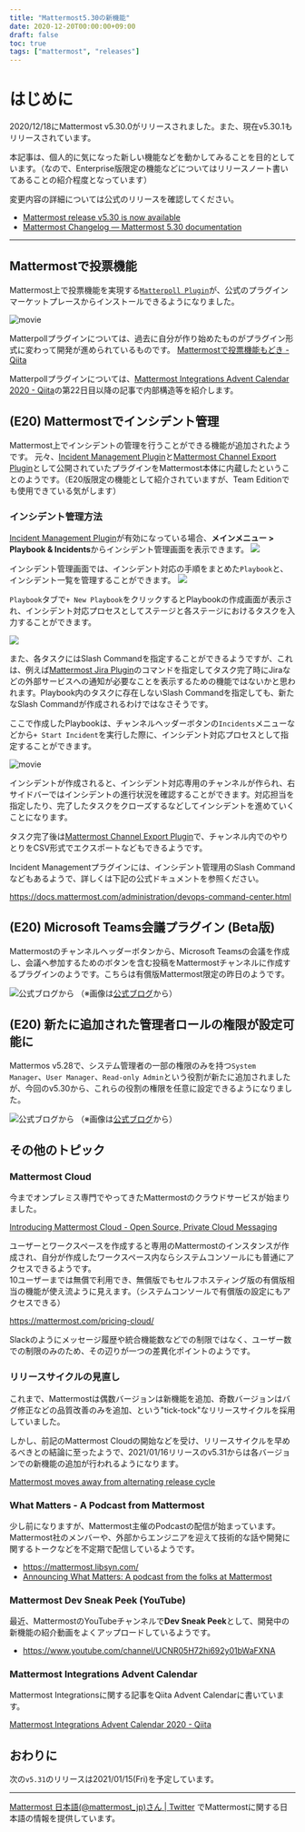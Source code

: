 ```yaml
---
title: "Mattermost5.30の新機能"
date: 2020-12-20T00:00:00+09:00
draft: false
toc: true
tags: ["mattermost", "releases"]
---
```


# はじめに

2020/12/18にMattermost v5.30.0がリリースされました。また、現在v5.30.1もリリースされています。

本記事は、個人的に気になった新しい機能などを動かしてみることを目的としています。（なので、Enterprise版限定の機能などについてはリリースノート書いてあることの紹介程度となっています）

変更内容の詳細については公式のリリースを確認してください。

* [Mattermost release v5\.30 is now available](https://mattermost.com/blog/mattermost-release-v5-30/)
* [Mattermost Changelog — Mattermost 5\.30 documentation](https://docs.mattermost.com/administration/changelog.html#release-v5-30)

---

## Mattermostで投票機能
Mattermost上で投票機能を実現する[`Matterpoll Plugin`](https://github.com/matterpoll/matterpoll)が、公式のプラグインマーケットプレースからインストールできるようになりました。

![movie](https://blog.kaakaa.dev/images/posts/mattermost/releases-5.30/matterpoll.gif)

Matterpollプラグインについては、過去に自分が作り始めたものがプラグイン形式に変わって開発が進められているものです。
[Mattermostで投票機能もどき \- Qiita](https://qiita.com/kaakaa_hoe/items/b2605ce3816cfc517ecd)

Matterpollプラグインについては、[Mattermost Integrations Advent Calendar 2020 \- Qiita](https://qiita.com/advent-calendar/2020/mattermost-integrations)の第22日目以降の記事で内部構造等を紹介します。

## (E20) Mattermostでインシデント管理
Mattermost上でインシデントの管理を行うことができる機能が追加されたようです。
元々、[Incident Management Plugin](https://github.com/mattermost/mattermost-plugin-incident-management)と[Mattermost Channel Export Plugin](https://mattermost.gitbook.io/channel-export-plugin/)として公開されていたプラグインをMattermost本体に内蔵したということのようです。（E20版限定の機能として紹介されていますが、Team Editionでも使用できている気がします）

### インシデント管理方法
[Incident Management Plugin](https://github.com/mattermost/mattermost-plugin-incident-management)が有効になっている場合、**メインメニュー > Playbook & Incidents**からインシデント管理画面を表示できます。
![](https://blog.kaakaa.dev/images/posts/mattermost/releases-5.30/incident-mainmenu.png)

インシデント管理画面では、インシデント対応の手順をまとめた`Playbook`と、インシデント一覧を管理することができます。
![](https://blog.kaakaa.dev/images/posts/mattermost/releases-5.30/incident-management.png)

`Playbook`タブで`+ New Playbook`をクリックするとPlaybookの作成画面が表示され、インシデント対応プロセスとしてステージと各ステージにおけるタスクを入力することができます。

![](https://blog.kaakaa.dev/images/posts/mattermost/releases-5.30/incident-playbook.png)

また、各タスクにはSlash Commandを指定することができるようですが、これは、例えば[Mattermost Jira Plugin](https://mattermost.gitbook.io/plugin-jira/)のコマンドを指定してタスク完了時にJiraなどの外部サービスへの通知が必要なことを表示するための機能ではないかと思われます。Playbook内のタスクに存在しないSlash Commandを指定しても、新たなSlash Commandが作成されるわけではなさそうです。

ここで作成したPlaybookは、チャンネルヘッダーボタンの`Incidents`メニューなどから`+ Start Incident`を実行した際に、インシデント対応プロセスとして指定することができます。

![movie](https://blog.kaakaa.dev/images/posts/mattermost/releases-5.30/incident.gif)

インシデントが作成されると、インシデント対応専用のチャンネルが作られ、右サイドバーではインシデントの進行状況を確認することができます。対応担当を指定したり、完了したタスクをクローズするなどしてインシデントを進めていくことになります。

タスク完了後は[Mattermost Channel Export Plugin](https://mattermost.gitbook.io/channel-export-plugin/)で、チャンネル内でのやりとりをCSV形式でエクスポートなどもできるようです。

Incident Managementプラグインには、インシデント管理用のSlash Commandなどもあるようで、詳しくは下記の公式ドキュメントを参照ください。

https://docs.mattermost.com/administration/devops-command-center.html

## (E20) Microsoft Teams会議プラグイン (Beta版)

Mattermostのチャンネルヘッダーボタンから、Microsoft Teamsの会議を作成し、会議へ参加するためのボタンを含む投稿をMattermostチャンネルに作成するプラグインのようです。こちらは有償版Mattermost限定の昨日のようです。

![公式ブログから]()
（※画像は[公式ブログ](https://mattermost.com/blog/mattermost-release-v5-30/)から）

## (E20) 新たに追加された管理者ロールの権限が設定可能に
Mattermos v5.28で、システム管理者の一部の権限のみを持つ`System Manager`、`User Manager`、`Read-only Admin`という役割が新たに追加されましたが、今回のv5.30から、これらの役割の権限を任意に設定できるようになりました。

![公式ブログから]()
（※画像は[公式ブログ](https://mattermost.com/blog/mattermost-release-v5-30/)から）

## その他のトピック

### Mattermost Cloud
今までオンプレミス専門でやってきたMattermostのクラウドサービスが始まりました。

[Introducing Mattermost Cloud \- Open Source, Private Cloud Messaging](https://mattermost.com/blog/introducing-mattermost-cloud/)

ユーザーとワークスペースを作成すると専用のMattermostのインスタンスが作成され、自分が作成したワークスペース内ならシステムコンソールにも普通にアクセスできるようです。  
10ユーザーまでは無償で利用でき、無償版でもセルフホスティング版の有償版相当の機能が使え流ように見えます。（システムコンソールで有償版の設定にもアクセスできる）

https://mattermost.com/pricing-cloud/

Slackのようにメッセージ履歴や統合機能数などでの制限ではなく、ユーザー数での制限のみのため、その辺りが一つの差異化ポイントのようです。

### リリースサイクルの見直し

これまで、Mattermostは偶数バージョンは新機能を追加、奇数バージョンはバグ修正などの品質改善のみを追加、という"tick-tock"なリリースサイクルを採用していました。

しかし、前記のMattermost Cloudの開始などを受け、リリースサイクルを早めるべきとの結論に至ったようで、2021/01/16リリースのv5.31からは各バージョンでの新機能の追加が行われるようになります。

[Mattermost moves away from alternating release cycle](https://mattermost.com/blog/discontinuing-alternating-release-cycle/)

### What Matters - A Podcast from Mattermost
少し前になりますが、Mattermost主催のPodcastの配信が始まっています。
Mattermost社のメンバーや、外部からエンジニアを迎えて技術的な話や開発に関するトークなどを不定期で配信しているようです。

* https://mattermost.libsyn.com/
* [Announcing What Matters: A podcast from the folks at Mattermost](https://mattermost.com/blog/what-matters-podcast/)

### Mattermost Dev Sneak Peek (YouTube)
最近、MattermostのYouTubeチャンネルで**Dev Sneak Peek**として、開発中の新機能の紹介動画をよくアップロードしているようです。

* https://www.youtube.com/channel/UCNR05H72hi692y01bWaFXNA

### Mattermost Integrations Advent Calendar
Mattermost Integrationsに関する記事をQiita Advent Calendarに書いています。

[Mattermost Integrations Advent Calendar 2020 \- Qiita](https://qiita.com/advent-calendar/2020/mattermost-integrations)

## おわりに
次の`v5.31`のリリースは2021/01/15(Fri)を予定しています。

---

[Mattermost 日本語\(@mattermost\_jp\)さん \| Twitter](https://twitter.com/mattermost_jp?lang=ja) でMattermostに関する日本語の情報を提供しています。
